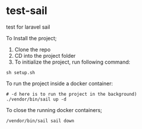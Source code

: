 # test-sail
test for laravel sail

To Install the project;
1. Clone the repo
2. CD into the project folder
3. To initialize the project, run following command:
```
sh setup.sh
```

To run the project inside a docker container:

```
# -d here is to run the project in the background)
./vendor/bin/sail up -d 
```

To close the running docker containers;
```
/vendor/bin/sail sail down
```
